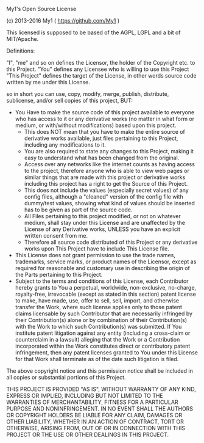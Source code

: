 My1's Open Source License

(c) 2013-2016 My1 ( https://github.com/My1 )

This licensed is supposed to be based of the AGPL, LGPL and a bit of MIT/Apache.

Definitions:

"I", "me" and so on defines the Licensor, the holder of the Copyright etc. to this Project.
"You" defines any Licensee who is willing to use this Project
"This Project" defines the target of the License, in other words source code written by me under this License.

so in short you can  use, copy, modify, merge, publish, distribute, sublicense, and/or sell copies of this project, BUT:

* You Have to make the source code of this project available to everyone 
    who has access to it or any derivative works (no matter in what form or medium, or with/without modifications)
    based upon this project.
  * This does NOT mean that you have to make the entire source of derivative works available, 
    just files pertaining to this Project, including any modifications to it.
  * You are also required to state any changes to this Project,
    making it easy to understand what has been changed from the original.
  * Access over any networks like the internet counts as having access to the project, 
    therefore anyone who is able to view web pages or similar things that are made with this project 
    or derivative works including this project has a right to get the Source of this Project.
  * This does not include the values (especially secret values) of any config files, 
    although a "cleaned" version of the config file with dummy/test values, 
    showing what kind of values should be inserted has to be given as part of the source code.
  * All Files pertaining to this project modified, or not on whatever medium, shall stay under 
    this License and are unaffected by the License of any Derivative works, 
    UNLESS you have an explicit written consent from me.
  * Therefore all source code distributed of this Project or any derivative works upon This Project
    have to include This License file.
* This License does not grant permission to use the trade
      names, trademarks, service marks, or product names of the Licensor,
      except as required for reasonable and customary use in describing the
      origin of the Parts pertaining to this Project.
* Subject to the terms and conditions of
      this License, each Contributor hereby grants to You a perpetual,
      worldwide, non-exclusive, no-charge, royalty-free, irrevocable
      (except as stated in this section) patent license to make, have made,
      use, offer to sell, sell, import, and otherwise transfer the Work,
      where such license applies only to those patent claims licensable
      by such Contributor that are necessarily infringed by their
      Contribution(s) alone or by combination of their Contribution(s)
      with the Work to which such Contribution(s) was submitted. If You
      institute patent litigation against any entity (including a
      cross-claim or counterclaim in a lawsuit) alleging that the Work
      or a Contribution incorporated within the Work constitutes direct
      or contributory patent infringement, then any patent licenses
      granted to You under this License for that Work shall terminate
      as of the date such litigation is filed.


The above copyright notice and this permission notice shall be included in all
copies or substantial portions of this Project.

THIS PROJECT IS PROVIDED "AS IS", WITHOUT WARRANTY OF ANY KIND, EXPRESS OR
IMPLIED, INCLUDING BUT NOT LIMITED TO THE WARRANTIES OF MERCHANTABILITY,
FITNESS FOR A PARTICULAR PURPOSE AND NONINFRINGEMENT. IN NO EVENT SHALL THE
AUTHORS OR COPYRIGHT HOLDERS BE LIABLE FOR ANY CLAIM, DAMAGES OR OTHER
LIABILITY, WHETHER IN AN ACTION OF CONTRACT, TORT OR OTHERWISE, ARISING FROM,
OUT OF OR IN CONNECTION WITH THIS PROJECT OR THE USE OR OTHER DEALINGS IN 
THIS PROJECT.
